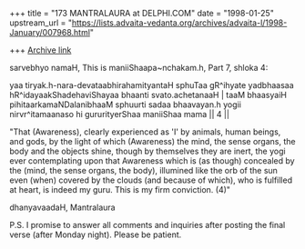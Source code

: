 +++
title = "173 MANTRALAURA at DELPHI.COM"
date = "1998-01-25"
upstream_url = "https://lists.advaita-vedanta.org/archives/advaita-l/1998-January/007968.html"

+++
[Archive link](https://lists.advaita-vedanta.org/archives/advaita-l/1998-January/007968.html)

sarvebhyo namaH,
  This is maniiShaapa~nchakam.h, Part 7,
shloka 4:

  yaa tiryak.h-nara-devataabhirahamityantaH
sphuTaa gR^ihyate
  yadbhaasaa hR^idayaakShadehaviShayaa
bhaanti svato.achetanaaH |
  taaM bhaasyaiH pihitaarkamaNDalanibhaaM
sphuurti sadaa bhaavayan.h
  yogii nirvr^itamaanaso hi gururityerShaa
maniiShaa mama || 4 ||

  "That (Awareness), clearly experienced as
'I' by animals, human beings, and gods, by
the light of which (Awareness) the mind, the
sense organs, the body and the objects shine,
though by themselves they are inert, the yogi
ever contemplating upon that Awareness which
is (as though) concealed by the (mind, the
sense organs, the body), illumined like the
orb of the sun even (when) covered by the clouds
(and because of which), who is fulfilled at
heart, is indeed my guru. This is my firm
conviction. (4)"

dhanyavaadaH,
  Mantralaura

P.S.  I promise to answer all comments and
inquiries after posting the final verse (after
Monday night).  Please be patient.

